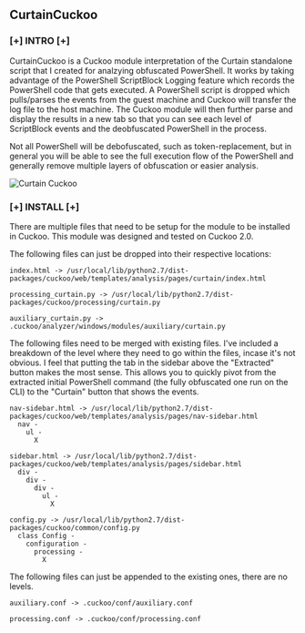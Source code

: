 ## CurtainCuckoo

### [+] INTRO [+]

CurtainCuckoo is a Cuckoo module interpretation of the Curtain standalone script that I created for analzying obfuscated PowerShell. It works by taking advantage of the PowerShell ScriptBlock Logging feature which records the PowerShell code that gets executed. A PowerShell script is dropped which pulls/parses the events from the guest machine and Cuckoo will transfer the log file to the host machine. The Cuckoo module will then further parse and display the results in a new tab so that you can see each level of ScriptBlock events and the deobfuscated PowerShell in the process.

Not all PowerShell will be debofuscated, such as token-replacement, but in general you will be able to see the full execution flow of the PowerShell and generally remove multiple layers of obfuscation or easier analysis.

![Curtain Cuckoo](https://github.com/karttoon/curtaincuckoo/curtain_27AUG2018.png)

### [+] INSTALL [+]

There are multiple files that need to be setup for the module to be installed in Cuckoo. This module was designed and tested on Cuckoo 2.0.

The following files can just be dropped into their respective locations:

```
index.html -> /usr/local/lib/python2.7/dist-packages/cuckoo/web/templates/analysis/pages/curtain/index.html

processing_curtain.py -> /usr/local/lib/python2.7/dist-packages/cuckoo/processing/curtain.py

auxiliary_curtain.py -> .cuckoo/analyzer/windows/modules/auxiliary/curtain.py
```

The following files need to be merged with existing files. I've included a breakdown of the level where they need to go within the files, incase it's not obvious. I feel that putting the tab in the sidebar above the "Extracted" button makes the most sense. This allows you to quickly pivot from the extracted initial PowerShell command (the fully obfuscated one run on the CLI) to the "Curtain" button that shows the events.

```
nav-sidebar.html -> /usr/local/lib/python2.7/dist-packages/cuckoo/web/templates/analysis/pages/nav-sidebar.html
  nav -
    ul -
      X

sidebar.html -> /usr/local/lib/python2.7/dist-packages/cuckoo/web/templates/analysis/pages/sidebar.html
  div -
    div -
      div -
        ul -
          X

config.py -> /usr/local/lib/python2.7/dist-packages/cuckoo/common/config.py
  class Config -
    configuration -
      processing -
        X
```

The following files can just be appended to the existing ones, there are no levels.

```
auxiliary.conf -> .cuckoo/conf/auxiliary.conf

processing.conf -> .cuckoo/conf/processing.conf
```
